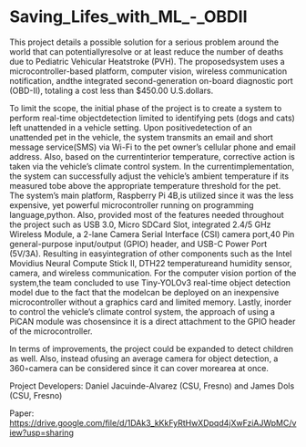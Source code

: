 # Saving_Lifes_with_ML_-_OBDII

This  project  details  a  possible  solution  for  a  serious  problem  around  the  world  that  can  potentiallyresolve or at least reduce the number of deaths due to Pediatric Vehicular Heatstroke (PVH). The proposedsystem uses a microcontroller-based platform, computer vision, wireless communication notification, andthe integrated second-generation on-board diagnostic port (OBD-II), totaling a cost less than $450.00 U.S.dollars.

To  limit  the  scope,  the  initial  phase  of  the  project  is  to  create  a  system  to  perform  real-time  objectdetection  limited  to  identifying  pets  (dogs  and  cats)  left  unattended  in  a  vehicle  setting.  Upon  positivedetection  of  an  unattended  pet  in  the  vehicle,  the  system  transmits  an  email  and  short  message  service(SMS)  via  Wi-Fi  to  the  pet  owner’s  cellular  phone  and  email  address.  Also,  based  on  the  currentinterior  temperature,  corrective  action  is  taken  via  the  vehicle’s  climate  control  system.  In  the  currentimplementation,  the  system  can  successfully  adjust  the  vehicle’s  ambient  temperature  if  its  measured  tobe above the appropriate temperature threshold for the pet. The system’s main platform, Raspberry Pi 4B,is utilized since it was the less expensive, yet powerful microcontroller running on programming language,python.  Also,  provided  most  of  the  features  needed  throughout  the  project  such  as  USB  3.0,  Micro  SDCard  Slot,  integrated  2.4/5  GHz  Wireless  Module,  a  2-lane  Camera  Serial  Interface  (CSI)  camera  port,40 Pin general-purpose input/output (GPIO) header, and USB-C Power Port (5V/3A). Resulting in easyintegration of other components such as the Intel Movidius Neural Compute Stick II, DTH22 temperatureand humidity sensor, camera, and wireless communication. For the computer vision portion of the system,the team concluded to use Tiny-YOLOv3 real-time object detection model due to the fact that the modelcan be deployed on an inexpensive microcontroller without a graphics card and limited memory. Lastly, inorder to control the vehicle’s climate control system, the approach of using a PiCAN module was chosensince it is a direct attachment to the GPIO header of the microcontroller.

In  terms  of  improvements,  the  project  could  be  expanded  to  detect  children  as  well.  Also,  instead  ofusing  an  average  camera  for  object  detection,  a  360◦camera  can  be  considered  since  it  can  cover  morearea at once.

Project Developers:
Daniel Jacuinde-Alvarez (CSU, Fresno) and James Dols (CSU, Fresno)



Paper: https://drive.google.com/file/d/1DAk3_kKkFyRtHwXDpqd4jXwFziAJWpMC/view?usp=sharing 
